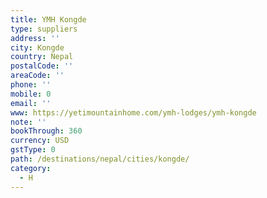 ```yaml
---
title: YMH Kongde
type: suppliers
address: ''
city: Kongde
country: Nepal
postalCode: ''
areaCode: ''
phone: ''
mobile: 0
email: ''
www: https://yetimountainhome.com/ymh-lodges/ymh-kongde
note: ''
bookThrough: 360
currency: USD
gstType: 0
path: /destinations/nepal/cities/kongde/
category:
  - H
---
```


